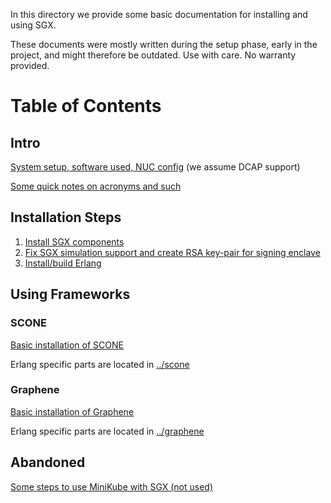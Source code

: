 In this directory we provide some basic documentation for installing and using SGX.

These documents were mostly written during the setup phase, early in the project, and might therefore be outdated.
Use with care. No warranty provided.

# Table of Contents

## Intro

[System setup, software used, NUC config](nuc-setup.md) (we assume DCAP support)

[Some quick notes on acronyms and such](terminology.md)

## Installation Steps

 
1. [Install SGX components](sgx-setup.md)
2. [Fix SGX simulation support and create RSA key-pair for signing enclave](sgx-development-setup.md)
3. [Install/build Erlang](erlangOTP-setup.md)

## Using Frameworks

### SCONE
[Basic installation of SCONE](scone-setup.md)

Erlang specific parts are located in [../scone](../scone)

### Graphene

[Basic installation of Graphene](graphene-setup.md)

Erlang specific parts are located in [../graphene](../graphene)




## Abandoned

[Some steps to use MiniKube with SGX (not used)](abandoned_MiniKube.md)
